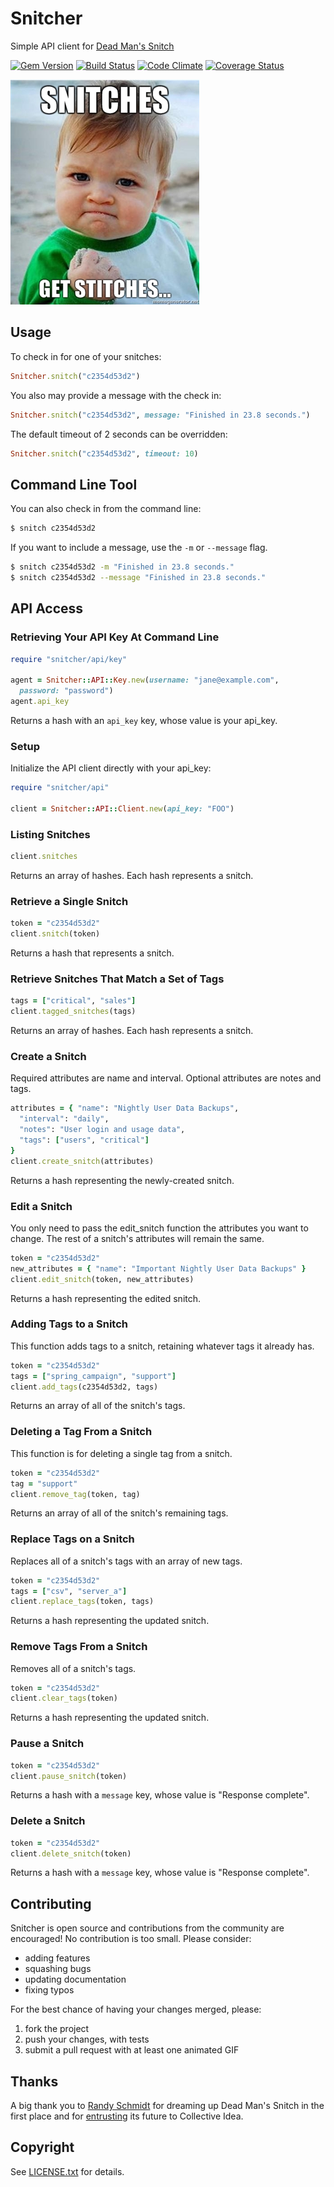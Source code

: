 # Snitcher

Simple API client for [Dead Man's Snitch](https://deadmanssnitch.com)

[![Gem Version](https://badge.fury.io/rb/snitcher.png)](http://badge.fury.io/rb/snitcher)
[![Build Status](https://travis-ci.org/deadmanssnitch/snitcher.png?branch=master)](https://travis-ci.org/deadmanssnitch/snitcher)
[![Code Climate](https://codeclimate.com/github/deadmanssnitch/snitcher.png)](https://codeclimate.com/github/deadmanssnitch/snitcher)
[![Coverage Status](https://coveralls.io/repos/deadmanssnitch/snitcher/badge.png)](https://coveralls.io/r/deadmanssnitch/snitcher)

![Snitches get Stitches](doc/get_them_stitches.jpg)

## Usage

To check in for one of your snitches:

```ruby
Snitcher.snitch("c2354d53d2")
```

You also may provide a message with the check in:

```ruby
Snitcher.snitch("c2354d53d2", message: "Finished in 23.8 seconds.")
```

The default timeout of 2 seconds can be overridden:

```ruby
Snitcher.snitch("c2354d53d2", timeout: 10)
```

## Command Line Tool

You can also check in from the command line:

```bash
$ snitch c2354d53d2
```

If you want to include a message, use the `-m` or `--message` flag.

```bash
$ snitch c2354d53d2 -m "Finished in 23.8 seconds."
$ snitch c2354d53d2 --message "Finished in 23.8 seconds."
```

## API Access

### Retrieving Your API Key At Command Line

```ruby
require "snitcher/api/key"

agent = Snitcher::API::Key.new(username: "jane@example.com",
  password: "password")
agent.api_key
```

Returns a hash with an `api_key` key, whose value is your api_key.

### Setup

Initialize the API client directly with your api_key:

```ruby
require "snitcher/api"

client = Snitcher::API::Client.new(api_key: "FOO")
```

### Listing Snitches

```ruby
client.snitches
```

Returns an array of hashes. Each hash represents a snitch.

### Retrieve a Single Snitch

```ruby
token = "c2354d53d2"
client.snitch(token)
```

Returns a hash that represents a snitch.

### Retrieve Snitches That Match a Set of Tags

```ruby
tags = ["critical", "sales"]
client.tagged_snitches(tags)
```

Returns an array of hashes. Each hash represents a snitch.

### Create a Snitch

Required attributes are name and interval. Optional attributes are notes and tags.

```ruby
attributes = { "name": "Nightly User Data Backups",
  "interval": "daily",
  "notes": "User login and usage data",
  "tags": ["users", "critical"]
}
client.create_snitch(attributes)
```

Returns a hash representing the newly-created snitch.

### Edit a Snitch

You only need to pass the edit_snitch function the attributes you want to change. The rest of a snitch's attributes will remain the same.

```ruby
token = "c2354d53d2"
new_attributes = { "name": "Important Nightly User Data Backups" }
client.edit_snitch(token, new_attributes)
```

Returns a hash representing the edited snitch.

### Adding Tags to a Snitch

This function adds tags to a snitch, retaining whatever tags it already has.

```ruby
token = "c2354d53d2"
tags = ["spring_campaign", "support"]
client.add_tags(c2354d53d2, tags)
```

Returns an array of all of the snitch's tags.

### Deleting a Tag From a Snitch

This function is for deleting a single tag from a snitch.

```ruby
token = "c2354d53d2"
tag = "support"
client.remove_tag(token, tag)
```

Returns an array of all of the snitch's remaining tags.

### Replace Tags on a Snitch

Replaces all of a snitch's tags with an array of new tags.

```ruby
token = "c2354d53d2"
tags = ["csv", "server_a"]
client.replace_tags(token, tags)
```

Returns a hash representing the updated snitch.

### Remove Tags From a Snitch

Removes all of a snitch's tags.

```ruby
token = "c2354d53d2"
client.clear_tags(token)
```

Returns a hash representing the updated snitch.

### Pause a Snitch

```ruby
token = "c2354d53d2"
client.pause_snitch(token)
```

Returns a hash with a `message` key, whose value is "Response complete".

### Delete a Snitch

```ruby
token = "c2354d53d2"
client.delete_snitch(token)
```

Returns a hash with a `message` key, whose value is "Response complete".

## Contributing

Snitcher is open source and contributions from the community are encouraged! No
contribution is too small. Please consider:

* adding features
* squashing bugs
* updating documentation
* fixing typos

For the best chance of having your changes merged, please:

1. fork the project
2. push your changes, with tests
3. submit a pull request with at least one animated GIF

## Thanks

A big thank you to [Randy Schmidt](https://github.com/r38y) for dreaming up
Dead Man's Snitch in the first place and for
[entrusting](http://r38y.com/dead-mans-snitch-sold) its future to Collective
Idea.

## Copyright

See [LICENSE.txt](LICENSE.txt) for details.
